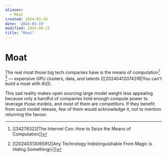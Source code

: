 ```yaml
---
aliases:
  - Moat
created: 2024-03-19
date: '2024-03-19'
modified: 2024-04-21
title: "Moat"
---
```


# Moat

The real moat those big tech companies have is the means of computation[^1] [^2] — expensive GPU clusters, data, and talents ([[20240412074318|You can't build a moat with AI]]).

This sad reality makes open sourcing large model weight less appealing because only a handful of companies hold enough compute power to leverage those models, and most of them are competitors. If they benefit from such model release, few of them would acknowledge it, not to mention returning the favour.

[^1]: [[34276322|The Internet Con: How to Seize the Means of Computation]]
[^2]: [[20240313065912|Any Technology Indistinguishable From Magic is Hiding Something￼]]